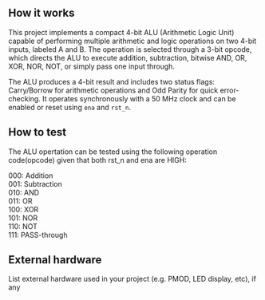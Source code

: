 <!---

This file is used to generate your project datasheet. Please fill in the information below and delete any unused
sections.

You can also include images in this folder and reference them in the markdown. Each image must be less than
512 kb in size, and the combined size of all images must be less than 1 MB.
-->

## How it works

This project implements a compact 4-bit ALU (Arithmetic Logic Unit) capable of performing multiple arithmetic and logic operations on two 4-bit inputs, labeled A and B. The operation is selected through a 3-bit opcode, which directs the ALU to execute addition, subtraction, bitwise AND, OR, XOR, NOR, NOT, or simply pass one input through.

The ALU produces a 4-bit result and includes two status flags: Carry/Borrow for arithmetic operations and Odd Parity for quick error-checking. It operates synchronously with a 50 MHz clock and can be enabled or reset using `ena` and `rst_n`.

## How to test

The ALU opertation can be tested using the following operation code(opcode) given that both rst_n and ena are HIGH:

000: Addition  
001: Subtraction  
010: AND  
011: OR  
100: XOR  
101: NOR  
110: NOT  
111: PASS-through

## External hardware

List external hardware used in your project (e.g. PMOD, LED display, etc), if any
